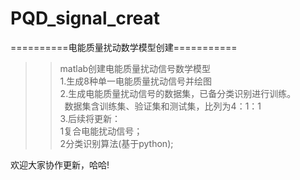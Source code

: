 # PQD_signal_creat
==========电能质量扰动数学模型创建===========
<br>
>>matlab创建电能质量扰动信号数学模型<br>
1.生成8种单一电能质量扰动信号并绘图<br>
2.生成电能质量扰动信号的数据集，已备分类识别进行训练。<br>
&ensp;数据集含训练集、验证集和测试集，比列为4：1：1<br>
3.后续将更新：<br>
  1复合电能扰动信号；<br>
  2分类识别算法(基于python);<br>

欢迎大家协作更新，哈哈!<br>
